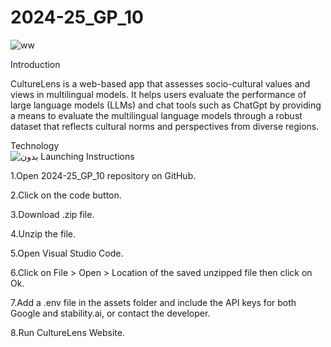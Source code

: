 # 2024-25_GP_10
![ww](https://github.com/user-attachments/assets/71902a33-29f7-4276-bc91-70b3aa42fd5a)

 Introduction
 
CultureLens is a web-based app that assesses socio-cultural values and views in multilingual models. It helps users evaluate the performance of large language models (LLMs) and chat tools such as ChatGpt by providing a means to evaluate the multilingual language models through a robust dataset that reflects cultural norms and perspectives from diverse regions.

 Technology                                                                                                                                                      
 ![بدون](https://github.com/user-attachments/assets/862831a4-9e01-4628-8294-c3f658090fd9)
Launching Instructions 

1.Open  2024-25_GP_10 repository on GitHub.

2.Click on the code button.

3.Download .zip file.

4.Unzip the file.

5.Open Visual Studio Code.

6.Click on File > Open > Location of the saved unzipped file then click on Ok.

7.Add a .env file in the assets folder and include the API keys for both Google and stability.ai, or contact the developer.

8.Run CultureLens Website.
